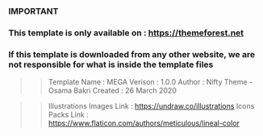 ### IMPORTANT
### This template is only available on : https://themeforest.net
### If this template is downloaded from any other website, we are not responsible for what is inside the template files


>> Template Name  : MEGA
>> Verison        : 1.0.0
>> Author         : Nifty Theme - Osama Bakri
>> Created        : 26 March 2020


<!-- Template's Links -->
>> Illustrations Images Link : https://undraw.co/illustrations
>> Icons Packs Link : https://www.flaticon.com/authors/meticulous/lineal-color